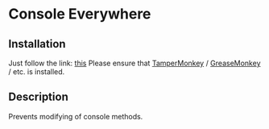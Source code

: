 # Console Everywhere
## Installation
Just follow the link: [this](https://raw.githubusercontent.com/Eva-Rosalene/console-everywhere/master/console-everywhere.user.js)
Please ensure that [TamperMonkey](https://chrome.google.com/webstore/detail/tampermonkey/dhdgffkkebhmkfjojejmpbldmpobfkfo) / [GreaseMonkey](https://addons.mozilla.org/ru/firefox/addon/greasemonkey/) / etc. is installed.

## Description
Prevents modifying of console methods.